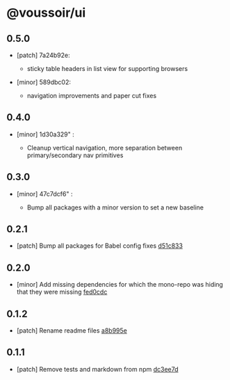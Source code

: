 # @voussoir/ui

## 0.5.0

- [patch] 7a24b92e:

  - sticky table headers in list view for supporting browsers

- [minor] 589dbc02:

  - navigation improvements and paper cut fixes

## 0.4.0

- [minor] 1d30a329"
  :

  - Cleanup vertical navigation, more separation between primary/secondary nav primitives

## 0.3.0

- [minor] 47c7dcf6"
  :

  - Bump all packages with a minor version to set a new baseline

## 0.2.1

- [patch] Bump all packages for Babel config fixes [d51c833](d51c833)

## 0.2.0

- [minor] Add missing dependencies for which the mono-repo was hiding that they were missing [fed0cdc](fed0cdc)

## 0.1.2

- [patch] Rename readme files [a8b995e](a8b995e)

## 0.1.1

- [patch] Remove tests and markdown from npm [dc3ee7d](dc3ee7d)
